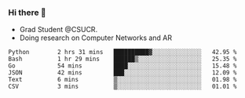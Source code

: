 ### Hi there 👋
- Grad Student @CSUCR. 
- Doing research on Computer Networks and AR
<!--START_SECTION:waka-->

```text
Python        2 hrs 31 mins   ██████████▓░░░░░░░░░░░░░░   42.95 %
Bash          1 hr 29 mins    ██████▒░░░░░░░░░░░░░░░░░░   25.35 %
Go            54 mins         ████░░░░░░░░░░░░░░░░░░░░░   15.48 %
JSON          42 mins         ███░░░░░░░░░░░░░░░░░░░░░░   12.09 %
Text          6 mins          ▒░░░░░░░░░░░░░░░░░░░░░░░░   01.98 %
CSV           3 mins          ▒░░░░░░░░░░░░░░░░░░░░░░░░   01.01 %
```

<!--END_SECTION:waka-->
<!--
**jluo117/jluo117** is a ✨ _special_ ✨ repository because its `README.md` (this file) appears on your GitHub profile.

Here are some ideas to get you started:

- 🔭 I’m currently working on ...
- 🌱 I’m currently learning ...
- 👯 I’m looking to collaborate on ...
- 🤔 I’m looking for help with ...
- 💬 Ask me about ...
- 📫 How to reach me: ...
- 😄 Pronouns: ...
- ⚡ Fun fact: ...
-->
